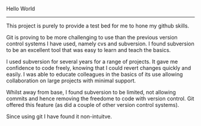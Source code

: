 Hello World
***********

This project is purely to provide a test bed for me to hone my github skills.

Git is proving to be more challenging to use than the previous version control systems I have used, namely cvs and subversion. I found subversion to be an excellent tool that was easy to learn and teach the basics.

I used subversion for several years for a range of projects. It gave me confidence to code freely, knowing that I could revert changes quickly and easily. I was able to educate colleagues in the basics of its use allowing collaboration on large projects with minimal support.

Whilst away from base, I found subversion to be limited, not allowing commits and hence removing the freedome to code with version control. Git offered this feature (as did a couple of other version control systems).

Since using git I have found it non-intuitve.

